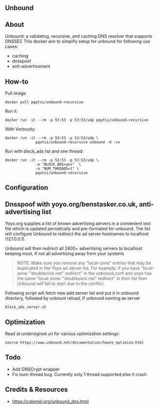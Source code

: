 Unbound
---------

## About

Unbound: a validating, recursive, and caching DNS resolver that supports DNSSEC
This docker aim to simplify setup for unbound for following use cases:

- caching
- dnsspoof
- anti-advertisement


## How-to


Pull image

    docker pull pqatsi/unbound-recursive

Run it:

    docker run -it --rm -p 53:53 -p 53:53/udp pqatsi/unbound-recursive

With Verbosity:

    docker run -it --rm -p 53:53 -p 53:53/udp \
                  pqatsi/unbound-recursive unbound -d -vv

Run with block_ads list and one thread:

    docker run -it --rm -p 53:53 -p 53:53/udp \
                  -e "BLOCK_ADS=yes"  \
                  -e "NUM_THREADS=1" \
                  pqatsi/unbound-recursive


## Configuration

## Dnsspoof with yoyo.org/benstasker.co.uk, anti-advertising list

Yoyo.org supplies a list of known advertising servers in a convenient text file which is updated periodically and pre-formated for unbound. The list will configure Unbound to redirect the ad server hostnames to localhost (127.0.0.1).

Unbound will then redirect all 2400+ advertising servers to localhost keeping most, if not all advertising away from your systems

> NOTE: Make sure you remove any "local-zone" entries that may be duplicated in the Yoyo ad server list. For example, if you have "local-zone: "doubleclick.net" redirect" in the unbound.conf and yoyo has the same "local-zone: "doubleclick.net" redirect" in their list then Unbound will fail to start due to the conflict.

Following script will fetch new add server list and put it in unbound directory,
followed by unbount reload, if unbound running as server

    block_ads_server.sh

## Optimization

Read at undersigned url for various optimization settings:

    source https://www.unbound.net/documentation/howto_optimise.html

## Todo

- Add DNSCrypt wrapper
- Fix num-thread bug. Currently only 1 thread supported,else it crash


## Credits & Resources

- https://calomel.org/unbound_dns.html

